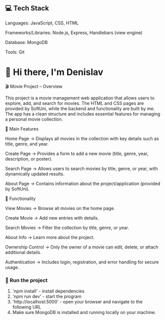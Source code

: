## 💻 Tech Stack

Languages: JavaScript, CSS, HTML

Frameworks/Libraries: Node.js, Express, Handlebars (view engine)

Database: MongoDB

Tools: Git

# 👋 Hi there, I'm Denislav
🎬 Movie Project – Overview

This project is a movie management web application that allows users to explore, add, and search for movies. The HTML and CSS pages are provided by SoftUni, while the backend and functionality are built by me. The app has a clean structure and includes essential features for managing a personal movie collection.

📌 Main Features

Home Page
→ Displays all movies in the collection with key details such as title, genre, and year.

Create Page
→ Provides a form to add a new movie (title, genre, year, description, or poster).

Search Page
→ Allows users to search movies by title, genre, or year, with dynamically updated results.

About Page
→ Contains information about the project/application (provided by SoftUni).

🔑 Functionality

View Movies → Browse all movies on the home page.

Create Movie → Add new entries with details.

Search Movies → Filter the collection by title, genre, or year.

About Info → Learn more about the project.

Ownership Control → Only the owner of a movie can edit, delete, or attach additional details.

Authentication → Includes login, registration, and error handling for secure usage.

### 🚀 Run the project

1. 'npm install' - install dependencies
2. 'npm run dev' - start the program
3. 'http://localhost:5000' - open your browser and navigate to the following URL
4. Make sure MongoDB is installed and running locally on your machine.
